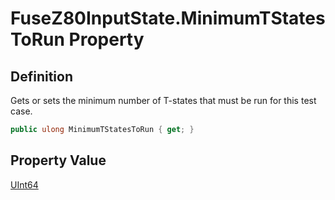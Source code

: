 # FuseZ80InputState.MinimumTStatesToRun Property
## Definition

Gets or sets the minimum number of T-states that must be run for this test case.

```c#
public ulong MinimumTStatesToRun { get; }
```

## Property Value

[UInt64](https://learn.microsoft.com/en-gb/dotnet/api/System.UInt64)
